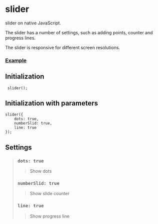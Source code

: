 # slider
slider on native JavaScript.

The slider has a number of settings, such as adding points, counter and progress lines.

The slider is responsive for different screen resolutions.

### [Example](https://codepen.io/thesanches/pen/KKMgNJw)

## Initialization ##
```
 slider();
```
## Initialization with parameters ##
```
slider({
	dots: true,
	numberSlid: true,
	line: true
});
```
## Settings ##
>### `dots: true` ###
>>Show dots
>### `numberSlid: true` ###
>>Show slide counter
>### `line: true` ###
>>Show progress line
